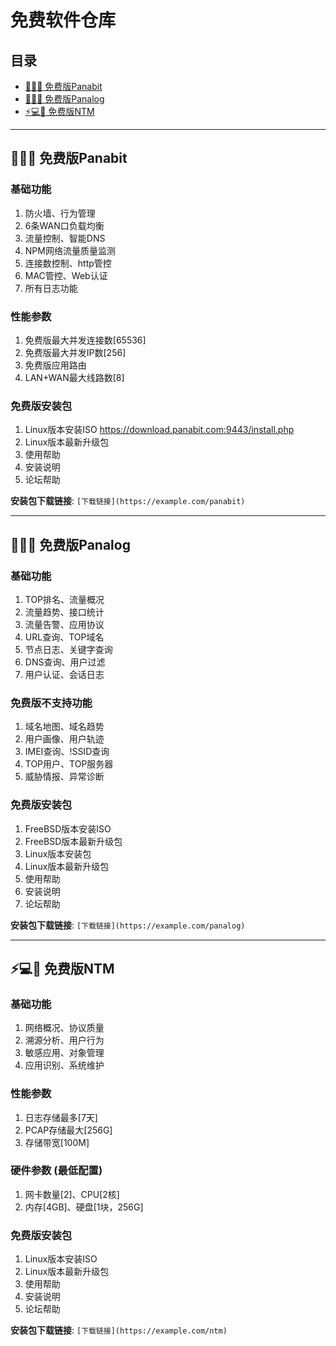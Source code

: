 # 免费软件仓库

## 目录
- [🚀🔥🔹 免费版Panabit](#免费版panabit)
- [🌟💡🔹 免费版Panalog](#免费版panalog)
- [⚡️💻🔹 免费版NTM](#免费版ntm)

---

## 🚀🔥🔹 免费版Panabit

### 基础功能
1. 防火墙、行为管理  
2. 6条WAN口负载均衡  
3. 流量控制、智能DNS  
4. NPM网络流量质量监测  
5. 连接数控制、http管控  
6. MAC管控、Web认证  
7. 所有日志功能

### 性能参数
1. 免费版最大并发连接数[65536]  
2. 免费版最大并发IP数[256]  
3. 免费版应用路由  
4. LAN+WAN最大线路数[8]

### 免费版安装包
1. Linux版本安装ISO <https://download.panabit.com:9443/install.php>      
2. Linux版本最新升级包  
3. 使用帮助  
4. 安装说明  
5. 论坛帮助  

**安装包下载链接**: `[下载链接](https://example.com/panabit)`

---

## 🌟💡🔹 免费版Panalog

### 基础功能
1. TOP排名、流量概况  
2. 流量趋势、接口统计  
3. 流量告警、应用协议  
4. URL查询、TOP域名  
5. 节点日志、关键字查询  
6. DNS查询、用户过滤  
7. 用户认证、会话日志

### 免费版不支持功能
1. 域名地图、域名趋势  
2. 用户画像、用户轨迹  
3. IMEI查询、!SSID查询  
4. TOP用户、TOP服务器  
5. 威胁情报、异常诊断

### 免费版安装包
1. FreeBSD版本安装ISO  
2. FreeBSD版本最新升级包  
3. Linux版本安装包  
4. Linux版本最新升级包  
5. 使用帮助  
6. 安装说明  
7. 论坛帮助  

**安装包下载链接**: `[下载链接](https://example.com/panalog)`

---

## ⚡️💻🔹 免费版NTM

### 基础功能
1. 网络概况、协议质量  
2. 溯源分析、用户行为  
3. 敏感应用、对象管理  
4. 应用识别、系统维护

### 性能参数
1. 日志存储最多[7天]  
2. PCAP存储最大[256G]  
3. 存储带宽[100M]

### 硬件参数 (最低配置)
1. 网卡数量[2]、CPU[2核]  
2. 内存[4GB]、硬盘[1块，256G]

### 免费版安装包
1. Linux版本安装ISO  
2. Linux版本最新升级包  
3. 使用帮助  
4. 安装说明  
5. 论坛帮助  

**安装包下载链接**: `[下载链接](https://example.com/ntm)`
